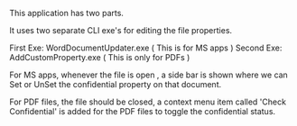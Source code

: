 This application has two parts.

It uses two separate CLI exe's for editing the file properties.

First Exe: WordDocumentUpdater.exe ( This is for MS apps ) 
Second Exe: AddCustomProperty.exe ( This is only for PDFs )

For MS apps, whenever the file is open , a side bar is shown where we can Set or UnSet the confidential property on that document.

For PDF files, the file should be closed, a context menu item called 'Check Confidential' is added for the PDF files to toggle the confidential status.
